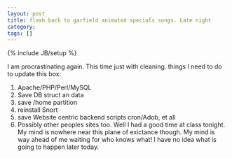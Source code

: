 ```yaml
---
layout: post
title: flash back to garfield animated specials songs. Late night
category: 
tags: []
---
```

{% include JB/setup %}

I am procrastinating again.  This time just with cleaning.
things I need to do to update this box:
1. Apache/PHP/Perl/MySQL
2. Save DB struct an data
3. save /home partition
4. reinstall Snort
5. save Website centric backend scripts cron/Adob, et all
6. Possibly other peoples sites too.
Well I had a good time at class tonight.  My mind is nowhere near
this plane of exictance though.  My mind is way ahead of me waiting for who knows what!
I have no idea what is going to happen later today.
